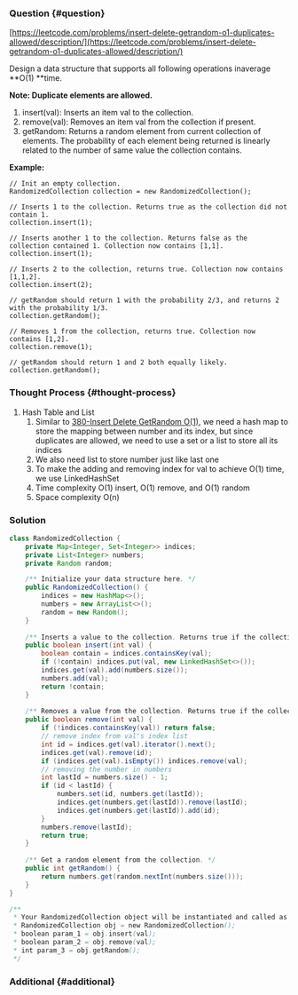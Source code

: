 ### Question {#question}

[https://leetcode.com/problems/insert-delete-getrandom-o1-duplicates-allowed/description/](https://leetcode.com/problems/insert-delete-getrandom-o1-duplicates-allowed/description/)

Design a data structure that supports all following operations inaverage **O\(1\) **time.

**Note: Duplicate elements are allowed.**

1. insert\(val\): Inserts an item val to the collection.
2. remove\(val\): Removes an item val from the collection if present.
3. getRandom: Returns a random element from current collection of elements. The probability of each element being returned is linearly related to the number of same value the collection contains.

**Example:**

```
// Init an empty collection.
RandomizedCollection collection = new RandomizedCollection();

// Inserts 1 to the collection. Returns true as the collection did not contain 1.
collection.insert(1);

// Inserts another 1 to the collection. Returns false as the collection contained 1. Collection now contains [1,1].
collection.insert(1);

// Inserts 2 to the collection, returns true. Collection now contains [1,1,2].
collection.insert(2);

// getRandom should return 1 with the probability 2/3, and returns 2 with the probability 1/3.
collection.getRandom();

// Removes 1 from the collection, returns true. Collection now contains [1,2].
collection.remove(1);

// getRandom should return 1 and 2 both equally likely.
collection.getRandom();
```

### Thought Process {#thought-process}

1. Hash Table and List
   1. Similar to [380-Insert Delete GetRandom O\(1\)](/leetcode/hash-table/380-insert-delete-getrandom-o1.md), we need a hash map to store the mapping between number and its index, but since duplicates are allowed, we need to use a set or a list to store all its indices
   2. We also need list to store number just like last one
   3. To make the adding and removing index for val to achieve O\(1\) time, we use LinkedHashSet
   4. Time complexity O\(1\) insert, O\(1\) remove, and O\(1\) random
   5. Space complexity O\(n\)

### Solution

```java
class RandomizedCollection {
    private Map<Integer, Set<Integer>> indices;
    private List<Integer> numbers;
    private Random random;

    /** Initialize your data structure here. */
    public RandomizedCollection() {
        indices = new HashMap<>();
        numbers = new ArrayList<>();
        random = new Random();
    }
    
    /** Inserts a value to the collection. Returns true if the collection did not already contain the specified element. */
    public boolean insert(int val) {
        boolean contain = indices.containsKey(val);
        if (!contain) indices.put(val, new LinkedHashSet<>());
        indices.get(val).add(numbers.size());
        numbers.add(val);
        return !contain;
    }
    
    /** Removes a value from the collection. Returns true if the collection contained the specified element. */
    public boolean remove(int val) {
        if (!indices.containsKey(val)) return false;
        // remove index from val's index list
        int id = indices.get(val).iterator().next();
        indices.get(val).remove(id);
        if (indices.get(val).isEmpty()) indices.remove(val);
        // removing the number in numbers
        int lastId = numbers.size() - 1;
        if (id < lastId) {
            numbers.set(id, numbers.get(lastId));
            indices.get(numbers.get(lastId)).remove(lastId);
            indices.get(numbers.get(lastId)).add(id);
        }
        numbers.remove(lastId);
        return true;
    }
    
    /** Get a random element from the collection. */
    public int getRandom() {
        return numbers.get(random.nextInt(numbers.size()));
    }
}

/**
 * Your RandomizedCollection object will be instantiated and called as such:
 * RandomizedCollection obj = new RandomizedCollection();
 * boolean param_1 = obj.insert(val);
 * boolean param_2 = obj.remove(val);
 * int param_3 = obj.getRandom();
 */
```

### Additional {#additional}



